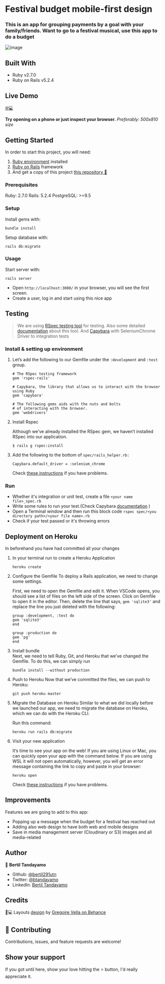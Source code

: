 # Festival budget mobile-first design

### This is an app for grouping payments by a goal with your family/friends. Want to go to a festival musical, use this app to do a budget

![image](https://user-images.githubusercontent.com/24902525/85045789-13c16780-b155-11ea-8da9-597991e58d93.png)

## Built With 

- Ruby v2.7.0
- Ruby on Rails v5.2.4

## Live Demo

[:globe_with_meridians::computer:](https://festival-budget.herokuapp.com/)

**Try opening on a phone or just inspect your browser.** *Preferably: 500x810 size*


## Getting Started

In order to start this project, you will need:

1. [Ruby environment](https://www.ruby-lang.org/en/documentation/installation/) installed
2. [Ruby on Rails](https://www.theodinproject.com/courses/ruby-on-rails/lessons/your-first-rails-application-ruby-on-rails) framework
3. And get a copy of this project [this repository :blue_book:](https://github.com/bertil291utn/festival-budget.git)

### Prerequisites

Ruby: 2.7.0
Rails: 5.2.4
PostgreSQL: >=9.5

### Setup

Install gems with:

```
bundle install
```

Setup database with:

```
rails db:migrate
```

### Usage

Start server with:

```
rails server
```

- Open `http://localhost:3000/` in your browser, you will see the first screen.
- Create a user, log in  and start using this nice app

## Testing

> We are using [RSpec testing tool](https://rspec.info/) for testing. Also some detailed [documentation](https://relishapp.com/rspec/docs) about this tool.
And [Capybara](http://teamcapybara.github.io/capybara/) with SeleniumChrome Driver to integration tests

### Install & setting up environment 

1. Let’s add the following to our Gemfile under the `:development` and `:test` group.
    ```
    # The RSpec testing framework
    gem 'rspec-rails'

    # Capybara, the library that allows us to interact with the browser using Ruby
    gem 'capybara'

    # The following gems aids with the nuts and bolts
    # of interacting with the browser.
    gem 'webdrivers'
    ```

2. Install Rspec

    Although we’ve already installed the RSpec gem, we haven’t installed RSpec into our application. 
    ```
    $ rails g rspec:install
    ```

3. Add the following to the bottom of `spec/rails_helper.rb:`

    ```
    Capybara.default_driver = :selenium_chrome
    ```


    Check [these instructions](https://www.codewithjason.com/rails-testing-hello-world-using-rspec-capybara/) if you have problems.

### Run

- Whether it's integration or unit test, create a file `<your name file>_spec.rb`
- Write some rules to run your test.(Check Capybara [documentation](https://rubydoc.info/github/teamcapybara/capybara/master) )
- Open a Terminal window and then run this block code
`rspec spec/<you directory path>/<your file name>.rb`
- Check if your test passed or it's throwing errors

## Deployment on Heroku

In beforehand you have had committed all your changes

1. In your terminal run to create a Heroku Application
    ```
    heroku create
    ```
2. Configure the Gemfile
    To deploy a Rails application, we need to change some settings.

    First, we need to open the Gemfile and edit it.
    When VSCode opens, you should see a list of files on the left side of the screen. Click on Gemfile to open it in the editor. Then, delete the line that says, `gem 'sqlite3'` and replace the line you just deleted with the following:
    ```
    group :development, :test do
    gem 'sqlite3'
    end

    group :production do
    gem 'pg'
    end
    ```
3. Install bundle   
    Next, we need to tell Ruby, Git, and Heroku that we’ve changed the Gemfile. To do this, we can simply run

    ```
    bundle install --without production
    ```
4. Push to Heroku
    Now that we’ve committed the files, we can push to Heroku:
    ```
    git push heroku master
    ```
5. Migrate the Database on Heroku
    Similar to what we did locally before we launched our app, we need to migrate the database on Heroku, which we can do with the Heroku CLI.

    Run this command:

    ```
    heroku run rails db:migrate
    ```
6. Visit your new application

    It’s time to see your app on the web! If you are using Linux or Mac, you can quickly open your app with the command below. If you are using WSL it will not open automatically, however, you will get an error message containing the link to copy and paste in your browser:

    ```
    heroku open
    ```

    Check [these instructions](https://www.theodinproject.com/courses/ruby-on-rails/lessons/your-first-rails-application-ruby-on-rails?ref=lnav#step-3-deploy-your-rails-application) if you have problems.

## Improvements

Features we are going to add to this app:
- Popping up a message when the budget for a festival has reached out
- Adding also web design to have both web and mobile designs
- Save in media management server (Cloudinary or S3) images and all media-related 

## Author

👤 **Bertil Tandayamo**

- Github: [@bertil291utn](https://github.com/bertil291utn)
- Twitter: [@btandayamo](https://twitter.com/batandayamo)
- LinkedIn: [Bertil Tandayamo](http://bit.ly/bertil_linkedin)

## Credits
📄💻 Layouts [design](https://www.behance.net/gallery/19759151/Snapscan-iOs-design-and-branding?tracking_source=) by [Gregoire Vella on Behance](https://www.behance.net/gregoirevella)

## 🤝 Contributing

Contributions, issues, and feature requests are welcome!

## Show your support

If you got until here, show your love hitting the ⭐️ button, I'd really appreciate it.

